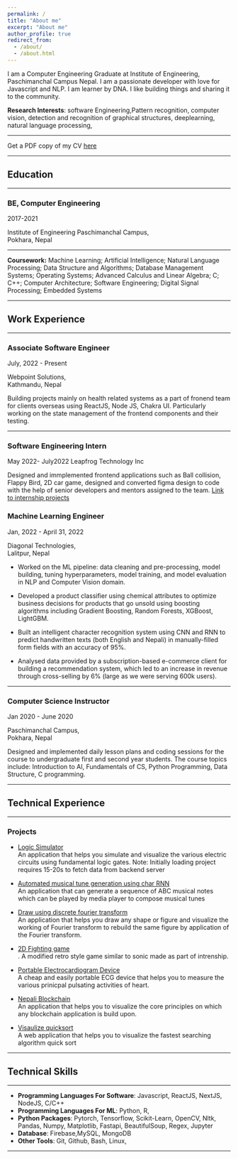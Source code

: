 ```yaml
---
permalink: /
title: "About me"
excerpt: "About me"
author_profile: true
redirect_from:
  - /about/
  - /about.html
---
```


<!--
# Darshan Acharya
 -->

<!--
Graduate Research Assisstant, <br>
[Rochester Institute of Technology](https://www.rit.edu), New York
 -->

I am a Computer Engineering Graduate at Institute of Engineering, Paschimanchal Campus Nepal.
I am a passionate developer with love for Javascript and NLP. I am learner by DNA. I like building things and sharing it to the community.

**Research Interests**: software Engineering,Pattern recognition, computer vision, detection and recognition of graphical structures, deeplearning, natural language processing,

---

Get a PDF copy of my CV [here](/files/Darshan_Acharya_Resume.pdf)

---

## Education

---

### BE, Computer Engineering

2017-2021

Institute of Engineering Paschimanchal Campus, <br>
Pokhara, Nepal

---

**Coursework:** Machine Learning; Artificial Intelligence; Natural Language Processing; Data Structure and Algorithms;
Database Management Systems; Operating Systems; Advanced Calculus and Linear Algebra; C; C++; Computer Architecture;
Software Engineering; Digital Signal Processing; Embedded Systems

---

## Work Experience

---

### Associate Software Engineer

July, 2022 - Present

Webpoint Solutions, <br>
Kathmandu, Nepal

Building projects mainly on health related systems as a part of fronend team for clients overseas using ReactJS, Node JS, Chakra UI. Particularly working on the state management of the frontend components and their testing.

---

### Software Engineering Intern

May 2022- July2022
Leapfrog Technology Inc

Designed and immplemented frontend applications such as Ball collision, Flappy Bird, 2D car game, designed and converted figma design to code with the help of senior developers and mentors assigned to the team.
[Link to internship projects](https://acharyadarshan.github.io/LeapFrog/)

### Machine Learning Engineer

Jan, 2022 - April 31, 2022

Diagonal Technologies, <br>
Lalitpur, Nepal

- Worked on the ML pipeline: data cleaning and pre-processing, model building, tuning hyperparameters, model
  training, and model evaluation in NLP and Computer Vision domain.

- Developed a product classifier using chemical attributes to optimize business decisions for products that go unsold
  using boosting algorithms including Gradient Boosting, Random Forests, XGBoost, LightGBM.

- Built an intelligent character recognition system using CNN and RNN to predict handwritten texts (both English
  and Nepali) in manually-filled form fields with an accuracy of 95%.

- Analysed data provided by a subscription-based e-commerce client for building a recommendation system, which
  led to an increase in revenue through cross-selling by 6% (large as we were serving 600k users).

---

### Computer Science Instructor

Jan 2020 - June 2020

Paschimanchal Campus, <br>
Pokhara, Nepal

Designed and implemented daily lesson plans and coding sessions for the course to undergraduate first and second year students.
The course topics include: Introduction to AI,
Fundamentals of CS, Python Programming, Data Structure, C programming.

---

## Technical Experience

---

### Projects

- [Logic Simulator ](https://logic-circuit-simulator-frontend.darshanacharya.repl.co/)<br>
  An application that helps you simulate and visualize the various electric circuits using fundamental logic gates.
  Note: Initially loading project requires 15-20s to fetch data from backend server

- [Automated musical tune generation using char RNN](https://acharyadarshan.github.io/2020/03/web-pelican-intro/)<br>
  An application that can generate a sequence of ABC musical notes which can be played by media player to compose musical tunes

- [Draw using discrete fourier transform](https://drawusing-fourier.netlify.app/)<br>
  An application that helps you draw any shape or figure and visualize the working of Fourier transform to rebuild the same figure by application of the Fourier transform.

- [2D Fighting game ](https://2d-1.darshanacharya.repl.co/)<br>.
  A modified retro style game similar to sonic made as part of intrenship.

- [Portable Electrocardiogram Device ](https://acharyadarshan.netlify.app/projects.html)<br>
  A cheap and easily portable ECG device that helps you to measure the various prinicpal pulsating activities of heart.

- [Nepali Blockchain](https://nepaliblockchain.netlify.app/)<br>
  An application that helps you to visualize the core principles on which any blockchain application is build upon.

<!-- - [Make playable drum](https://github.com/acharyadarshan/MathMate)<br>
  A web application written in python that uses concepts from pygame to give you playable drum with nice UI. -->

- [Visaulize quicksort](https://visualizequicksort.netlify.app/)<br>
  A web application that helps you to visualize the fastest searching algorithm quick sort

---

<!-- ## Additional Experiences and Certifications :

| S.No. | Name of Course/Conference                                                                                                                 | Offered by                                                                          | Estimated period | Date of Completion  | Certificate                                                                                                              |
| ----- | ----------------------------------------------------------------------------------------------------------------------------------------- | ----------------------------------------------------------------------------------- | ---------------- | ------------------- | ------------------------------------------------------------------------------------------------------------------------ |
| 1     | Fusemachines Artificial Intelligence Scholarship Program                                                                                  | [Fusemachines](https://fusemachines.com/)                                           | 6 months         | Nov 2018 - May 2019 |
| 2     | AWS Innovate Online Conference - AI/ML Edition : Certificate of Attendance                                                                | [AWS](https://aws.amazon.com/)                                                      | 5 hours          | Feb 19, 2020        | [View Certificate](https://drive.google.com/open?id=1tIMKDhCth63rFkicrPAUu0vQA3Zudx4C)                                   |
| 3     | [Multivariable calculus](https://www.khanacademy.org/math/multivariable-calculus)                                                         | [Khan Academy](https://www.khanacademy.org/)                                        | 20 hrs           | Feb 24, 2020        |
| 4     | [Statistics and Probability](https://www.khanacademy.org/math/statistics-probability)                                                     | [Khan Academy](https://www.khanacademy.org/)                                        | 20 hrs           | Feb 27, 2020        |
| 5     | [Pandas Foundation](https://www.datacamp.com/courses/pandas-foundations)                                                                  | [DataCamp](https://www.datacamp.com/)                                               | 4 hours          | March 14, 2020      | [View Certificate](https://www.datacamp.com/statement-of-accomplishment/course/cbfa5d9e55822bb0766ab866a4dde1c79e7509fa) |
| 6     | [Software Engineering for Data Scientists in Python](https://www.datacamp.com/courses/software-engineering-for-data-scientists-in-python) | [DataCamp](https://www.datacamp.com/)                                               | 4 hours          | March 25, 2020      | [View Certificate](https://www.datacamp.com/statement-of-accomplishment/course/57f6c72aa989430f77a1b66c081dc40ca7cb8d03) |
| 7     | [Deep Learning Nanodegree](https://www.udacity.com/course/deep-learning-nanodegree--nd101)                                                | [Udacity](https://www.udacity.com/)                                                 | 4 months         | April 22, 2020      | [View Certificate](https://confirm.udacity.com/M7HJGNR3)                                                                 |
| 8     | [Natural Language Processing Nanodegree](https://www.udacity.com/course/natural-language-processing-nanodegree--nd892)                    | [Udacity](https://www.udacity.com/)                                                 | 3 months         | May 7, 2020         | [View Certificate](https://confirm.udacity.com/SKL4AQE3)                                                                 |
| 9     | [Effective Client Communication Training](https://classroom.google.com/u/0/c/OTk0NTYxMDQ3ODBa)                                            | [Fusemachines](https://fusemachines.com)                                            | 1 month          | May 18, 2020        | [View Certificate](https://drive.google.com/file/d/1pwjxW8upDaO6_YRbv8Z0g26uLtZkipLu/view?usp=sharing)                   |
| 10    | [Full Stack Web Development with Flask](http://www.linkedin.com/learning/full-stack-web-development-with-flask)                           | [Linkedin Learning](https://www.linkedin.com/learning)                              | 5 hours          | June 12, 2020       | [View Certificate](https://drive.google.com/file/d/1k-9cZ6Zp6wpVCeuantBlSHa4FNKUNWbF/view?usp=sharing)                   |
| 11    | [Python: Design Patterns](https://www.linkedin.com/learning/python-design-patterns/next-steps?autoplay=true)                              | [Linkedin Learning](https://www.linkedin.com/learning)                              | 2 hours          | June 14, 2020       | [View Certificate](https://drive.google.com/file/d/13eVXfETo4OkJzkFmeen-RzH9cSSOZXQA/view?usp=sharing)                   |
| 12    | [Computer Vision Nanodegree](https://www.udacity.com/course/computer-vision-nanodegree--nd891)                                            | [Udacity](https://www.udacity.com/)                                                 | 3 months         | June 29, 2020       | [View Certificate](https://confirm.udacity.com/GGYLDZPA)                                                                 |
| 13    | [3rd National Workshop on Machine Learning and Data Science (NWMLDS) - Certificate of Participation](https://www.mldsn.org/agenda)        | [Machine Learning and Data Science Community Nepal (MLDSN)](https://www.mldsn.org/) | 5 days           | Aug 6, 2020         | [View Certificate](https://drive.google.com/file/d/1TfzEt8_fQXX2f5EGNuETUslmfk1C5Sgj/view?usp=sharing)                   |
| 14    | [Faster Python Code](https://www.linkedin.com/learning/faster-python-code)                                                                | [Linkedin Learning](https://www.linkedin.com/learning)                              | 2 hours          | Sept 25, 2020       | [View Certificate](https://drive.google.com/file/d/1irBSMbfj227TnGsWVk1xeRQSDRx67t8P/view?usp=sharing)                   |
| 15    | [Introduction to Bash Shell Scripting](https://www.coursera.org/learn/introduction-to-bash-shell-scripting)                               | [Coursera](https://www.coursera.org/)                                               | 1 hour           | Nov 4, 2020         | [View Certificate](https://www.coursera.org/account/accomplishments/certificate/5MDW2Q3ZV7D2)                            |
| 16    | [Automation Scripts Using Bash](https://www.coursera.org/projects/auto-scripts-bash)                                                      | [Coursera](https://www.coursera.org/)                                               | 1 hour           | Nov 4, 2020         | [View Certificate](https://www.coursera.org/account/accomplishments/certificate/59AMMXE6F9YR)                            |

--- -->

## Technical Skills

---

- **Programming Languages For Software**: Javascript, ReactJS, NextJS, NodeJS, C/C++
- **Programming Languages For ML**: Python, R,
- **Python Packages**: Pytorch, Tensorflow, Scikit-Learn, OpenCV, Nltk, Pandas, Numpy, Matplotlib, Fastapi, BeautifulSoup, Regex, Jupyter
- **Database**: Firebase,MySQL, MongoDB
- **Other Tools**: Git, Github, Bash, Linux,

---
